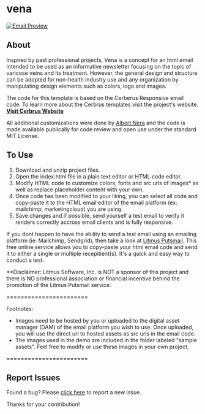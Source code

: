# vena

[![Email Preview](https://stagingproject.com/previews/vena.png)](https://vena.stagingproject.com/)

## About
Inspired by past professional projects, Vena is a concept for an html email intended to be used as an informative newsletter focusing on the topic of varicose veins and its treatment. However, the general design and structure can be adopted for non-health industry use and any organization by manipulating design elements such as colors, logo and images.

The code for this template is based on the Cerberus Responsive email code. To learn more about the Cerbrus templates visit the project's website.
**[Visit Cerbrus Website](http://tedgoas.github.io/Cerberus/)**

All additional customizations were done by [Albert Nera](https://www.technicalmanager.io/) and the code is made available publically for code review and open use under the standard MIT License.

## To Use

1. Download and unzip project files.
2. Open the index.html file in a plain text editor or HTML code editor.
3. Modify HTML code to customize colors, fonts and src urls of images* as well as replace placeholder content with your own.
4. Once code has been modified to your liking, you can select all code and copy-paste it to the HTML email editor of the email platform (ex: mailchimp, marketingcloud) you are using.
5. Save changes and if possible, send yourself a test email to verify it renders correctly accross email clients and is fully responsive.

If you dont happen to have the ability to send a test email using an emailing platform (ie: Mailchimp, Sendgrid), then take a look at [Litmus Putsmail](https://putsmail.com/tests/new). This free online service allows you to copy-paste your html email code and send it to either a single or multiple recepitient(s). It's a quick and easy way to conduct a test.

**Disclaimer: Litmus Software, Inc. is NOT a sponsor of this project and there is NO professional association or financial incentive behind the promotion of the Litmus Putsmail service. 

=======================

Footnotes:
- Images need to be hosted by you or uploaded to the digital asset manager (DAM) of the email platform you wish to use. Once uploaded, you will use the direct url to hosted assets as src urls in the email code.
- The images used in the demo are included in the folder labeled "sample assets". Feel free to modify or use these images in your own project.

=======================
## Report Issues

Found a bug? Please [click here](https://github.com/techmanager/vena/issues/new) to report a new issue. 

Thanks for your contribution!
